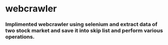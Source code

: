 # webcrawler

### Implimented webcrawler using selenium and extract data of two stock market and save it into skip list and perform various operations.
